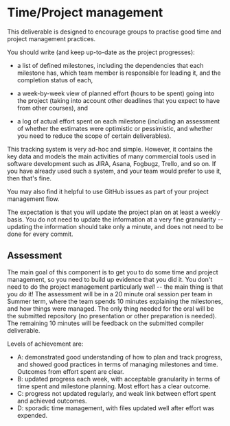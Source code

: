 # Time/Project management

This deliverable is designed to encourage groups to practise good time and project management practices.

You should write (and keep up-to-date as the project progresses):

- a list of defined milestones, including the dependencies that each milestone has, which team member is responsible for leading it, and the completion status of each,

- a week-by-week view of planned effort (hours to be spent) going into the project (taking into account other deadlines that you expect to have from other courses), and

- a log of actual effort spent on each milestone (including an assessment of whether the estimates were optimistic or pessimistic, and whether you need to reduce the scope of certain deliverables).

This tracking system is very ad-hoc and simple. However, it contains the key data and models the main activities of many commercial tools used in software development such as JIRA, Asana, Fogbugz, Trello, and so on. If you have already used such a system, and your team would prefer to use it, then that's fine.

You may also find it helpful to use GitHub issues as part of your project management flow.

The expectation is that you will update the project plan on at least a weekly basis. You do not need to update the information at a very fine granularity -- updating the information should take only a minute, and does not need to be done for every commit.

## Assessment

The main goal of this component is to get you to do some time and project management, so you need to build up evidence that you did it. You don't need to do the project management particularly _well_ -- the main thing is that you _do_ it! The assessment will be in a 20 minute oral session per team in Summer term, where the team spends 10 minutes explaining the milestones, and how things were managed. The only thing needed for the oral will be the submitted repository (no presentation or other preparation is needed). The remaining 10 minutes will be feedback on the submitted compiler deliverable.

Levels of achievement are:

- A: demonstrated good understanding of how to plan and track progress, and showed good practices in terms of managing milestones and time. Outcomes from effort spent are clear.
- B: updated progress each week, with acceptable granularity in terms of time spent and milestone planning. Most effort has a clear outcome.
- C: progress not updated regularly, and weak link between effort spent and achieved outcomes.
- D: sporadic time management, with files updated well after effort was expended.
